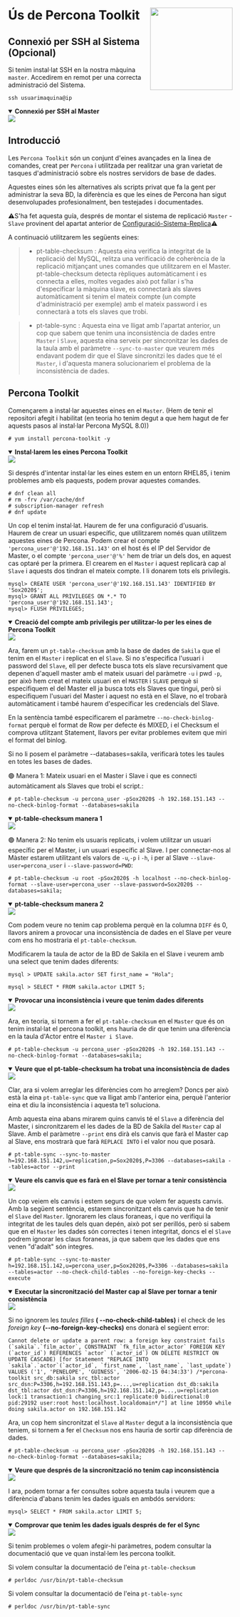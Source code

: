 # Ús de Percona Toolkit <img align="right" width="185" src="../imatges/percona_toolkit_logo.png"/>

## Connexió per SSH al Sistema (Opcional)
Si tenim instal·lat SSH en la nostra màquina `master`. Accedirem en remot per una correcta administració del Sistema.
```
ssh usuarimaquina@ip
```
<details open>
<summary><b>Connexió per SSH al Master</b></summary>
<img src="captures/ssh.png">
</details>

## Introducció
Les `Percona Toolkit` són un conjunt d'eines avançades en la linea de comandes, creat per `Percona` i utilitzada per realitzar una gran varietat de tasques d'administració sobre els nostres servidors de base de dades.

Aquestes eines són les alternatives als scripts privat que fa la gent per administrar la seva BD, la diferència es que les eines de Percona han sigut desenvolupades profesionalment, ben testejades i documentades.

⚠️S'ha fet aquesta guía, després de montar el sistema de replicació `Master` - `Slave` provinent del apartat anterior de [Configuració-Sistema-Replica](https://github.com/GrigorPogosyan/M02-Base-de-Dades/tree/main/Ac4-Replica-i-Backup/Configuracio-Sistema-Replica )⚠️

A continuació utilitzarem les següents eines:
  > - pt-table-checksum : Aquesta eina verifica la integritat de la replicació del MySQL, relitza una verificació de coherència de la replicació mitjançant unes comandes que utilitzarem en el Master. pt-table-checksum detecta rèpliques automàticament i es connecta a elles, moltes vegades això pot fallar i s'ha d'especificar la màquina slave, es connectarà als slaves automàticament si tenim el mateix compte (un compte d'administració per exemple) amb el mateix password i es connectarà a tots els slaves que trobi.

  > - pt-table-sync : Aquesta eina ve lligat amb l'apartat anterior, un cop que sabem que tenim una inconsistència de dades entre `Master` i `Slave`, aquesta eina serveix per sincronitzar les dades de la taula amb el paràmetre `--sync-to-master` que veurem més endavant podem dir que el Slave sincronitzi les dades que té el `Master`, i d'aquesta manera solucionariem el problema de la inconsistència de dades.

## Percona Toolkit
Començarem a instal·lar aquestes eines en el `Master`. (Hem de tenir el repositori afegit i habilitat (en teoria ho tenim degut a que hem hagut de fer aquests pasos al instal·lar Percona MySQL 8.0))
```
# yum install percona-toolkit -y
```
<details open>
<summary><b>Instal·larem les eines Percona Toolkit</b></summary>
<img src="captures/install_percona_toolkit.png">
</details>

Si després d'intentar instal·lar les eines estem en un entorn RHEL85, i tenim problemes amb els paquests, podem provar aquestes comandes.
```
# dnf clean all
# rm -frv /var/cache/dnf
# subscription-manager refresh
# dnf update
```

Un cop el tenim instal·lat. Haurem de fer una configuració d'usuaris. Haurem de crear un usuari específic, que utilitzarem només quan utilitzem aquestes eines de Percona. Podem crear el compte `'percona_user'@'192.168.151.143'` on el host és el IP del Servidor de Master, o el compte `'percona_user'@'%'` hem de triar un dels dos, en aquest cas optaré per la primera. El crearem en el `Master` i aquest replicarà cap al `Slave` i aquests dos tindran el mateix compte. I li donarem tots els privilegis.
```
mysql> CREATE USER 'percona_user'@'192.168.151.143' IDENTIFIED BY 'Sox2020$';
mysql> GRANT ALL PRIVILEGES ON *.* TO 'percona_user'@'192.168.151.143';
mysql> FLUSH PRIVILEGES;
```
<details open>
<summary><b>Creació del compte amb privilegis per utilitzar-lo per les eines de Percona Toolkit</b></summary>
<img src="captures/percona_user.png">
</details>

Ara, farem un `pt-table-checksum` amb la base de dades de `Sakila` que el tenim en el `Master` i replicat en el `Slave`. Si no s'especifica l'usuari i password del `Slave`, ell per defecte  busca tots els slave recursivament que depenen d'aquell master amb el mateix usuari del paràmetre `-u` i pwd `-p`, per això hem creat el mateix usuari en el `MASTER` i `SLAVE` perquè si especifiquem el del Master ell ja busca tots els Slaves que tingui, però si especifiquem l'usuari del Master i aquest no està en el Slave, no el trobarà automàticament i també haurem d'especificar les credencials del Slave.

En la sentència també especificarem el paràmetre `--no-check-binlog-format` perquè el format de Row per defecte és MIXED, i el Checksum el comprova utlitzant Statement, llavors per evitar problemes evitem que miri el format del binlog.

Si no li posem el paràmetre --databases=sakila, verificarà totes les taules en totes les bases de dades.

🟢 Manera 1: Mateix usuari en el Master i Slave i que es connecti automàticament als Slaves que trobi el script.:
```
# pt-table-checksum -u percona_user -pSox2020$ -h 192.168.151.143 --no-check-binlog-format --databases=sakila
```
<details open>
<summary><b>pt-table-checksum manera 1</b></summary>
<img src="captures/pt_table_checksum.png">
</details>

🟢 Manera 2: No tenim els usuaris replicats, i volem utilitzar un usuari específic per el Master, i un usuari específic al Slave. I per connectar-nos al Màster estarem utilitzant els valors de `-u`,`-p` i `-h`, i per al Slave `--slave-user=percona_user` i `--slave-password=PWD`:
```
# pt-table-checksum -u root -pSox2020$ -h localhost --no-check-binlog-format --slave-user=percona_user --slave-password=Sox2020$ --databases=sakila;
```
<details open>
<summary><b>pt-table-checksum manera 2</b></summary>
<img src="captures/pt_table_checksum2.png">
</details>

Com podem veure no tenim cap problema perquè en la columna `DIFF` és 0, llavors anirem a provocar una inconsistència de dades en el Slave per veure com ens ho mostraria el `pt-table-checksum`.

Modificarem la taula de actor de la BD de Sakila en el Slave i veurem amb una select que tenim dades diferents:
```
mysql > UPDATE sakila.actor SET first_name = "Hola";

mysql > SELECT * FROM sakila.actor LIMIT 5;
```
<details open>
<summary><b>Provocar una inconsistència i veure que tenim dades diferents</b></summary>
<img src="captures/difference_actor.png">
</details>

Ara, en teoria, si tornem a fer el `pt-table-checksum` en el `Master` que és on tenim instal·lat el percona toolkit, ens hauria de dir que tenim una diferència en la taula d'Actor entre el `Master i Slave`.
```
# pt-table-checksum -u percona_user -pSox2020$ -h 192.168.151.143 --no-check-binlog-format --databases=sakila;
```
<details open>
<summary><b>Veure que el pt-table-checksum ha trobat una inconsistència de dades</b></summary>
<img src="captures/diff_checksum.png">
</details>

Clar, ara si volem arreglar les diferències com ho arreglem? Doncs per això està la eina `pt-table-sync` que va lligat amb l'anterior eina, perquè l'anterior eina et diu la inconsistència i aquesta te'l soluciona. 

Amb aquesta eina abans mirarem quins canvis té el `Slave` a diferència del Master, i sincronitzarem el les dades de la BD de Sakila del `Master` cap al Slave. Amb el paràmetre `--print` ens dirà els canvis que farà el Master cap al Slave, ens mostrarà que farà `REPLACE INTO` i el valor nou que posarà.
```
# pt-table-sync --sync-to-master h=192.168.151.142,u=replication,p=Sox2020$,P=3306 --databases=sakila --tables=actor --print
```
<details open>
<summary><b>Veure els canvis que es farà en el Slave per tornar a tenir consistència</b></summary>
<img src="captures/print_changes.png">
</details>

Un cop veiem els canvis i estem segurs de que volem fer aquests canvis. Amb la següent sentència, estarem sincronitzant els canvis que ha de tenir el `Slave` del `Master`. Ignorarem les claus foraneas, i que no verifiqui la integritat de les taules dels quan depén, això pot ser perillós, però si sabem que en el `Master` les dades són correctes i tenen integritat, doncs el el `Slave` podrem ignorar les claus foraneas, ja que sabem que les dades que ens venen "d'adalt" són integres.
```
# pt-table-sync --sync-to-master h=192.168.151.142,u=percona_user,p=Sox2020$,P=3306 --databases=sakila --tables=actor --no-check-child-tables --no-foreign-key-checks --execute
```
<details open>
<summary><b>Executar la sincronització del Master cap al Slave per tornar a tenir consistència</b></summary>
<img src="captures/execute_sync.png">
</details>

Si no ignorem les <em>taules filles</em> **( --no-check-child-tables)** i el check de les <em>foreign key</em> **(--no-foreign-key-checks)** ens donarà el següent error:
```
Cannot delete or update a parent row: a foreign key constraint fails (`sakila`.`film_actor`, CONSTRAINT `fk_film_actor_actor` FOREIGN KEY (`actor_id`) REFERENCES `actor` (`actor_id`) ON DELETE RESTRICT ON UPDATE CASCADE) [for Statement "REPLACE INTO `sakila`.`actor`(`actor_id`, `first_name`, `last_name`, `last_update`) VALUES ('1', 'PENELOPE', 'GUINESS', '2006-02-15 04:34:33') /*percona-toolkit src_db:sakila src_tbl:actor src_dsn:P=3306,h=192.168.151.143,p=...,u=replication dst_db:sakila dst_tbl:actor dst_dsn:P=3306,h=192.168.151.142,p=...,u=replication lock:1 transaction:1 changing_src:1 replicate:0 bidirectional:0 pid:29192 user:root host:localhost.localdomain*/"] at line 10950 while doing sakila.actor on 192.168.151.142
```

Ara, un cop hem sincronitzat el `Slave` al `Master` degut a la inconsistència que teniem, si tornem a fer el `Checksum` nos ens hauria de sortir cap diferència de dades.
```
# pt-table-checksum -u percona_user -pSox2020$ -h 192.168.151.143 --no-check-binlog-format --databases=sakila;
```
<details open>
<summary><b>Veure que després de la sincronització no tenim cap inconsistència</b></summary>
<img src="captures/no_inconsistence_after_sync.png">
</details>

I ara, podem tornar a fer consultes sobre aquesta taula i veurem que a diferència d'abans tenim les dades iguals en ambdós servidors:
```
mysql> SELECT * FROM sakila.actor LIMIT 5;
```
<details open>
<summary><b>Comprovar que tenim les dades iguals després de fer el Sync</b></summary>
<img src="captures/no_inconsistence_after_sync2.png">
</details>

Si tenim problemes o volem afegir-hi paràmetres, podem consultar la documentació que ve quan instal·lem les percona toolkit.

Si volem consultar la documentació de l'eina `pt-table-checksum`
```
# perldoc /usr/bin/pt-table-checksum
```

Si volem consultar la documentació de l'eina `pt-table-sync`
```
# perldoc /usr/bin/pt-table-sync
```